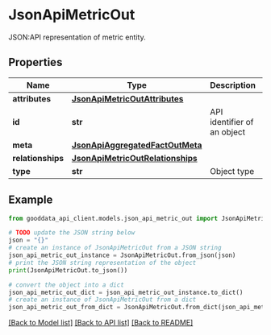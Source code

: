# JsonApiMetricOut

JSON:API representation of metric entity.

## Properties

Name | Type | Description | Notes
------------ | ------------- | ------------- | -------------
**attributes** | [**JsonApiMetricOutAttributes**](JsonApiMetricOutAttributes.md) |  | 
**id** | **str** | API identifier of an object | 
**meta** | [**JsonApiAggregatedFactOutMeta**](JsonApiAggregatedFactOutMeta.md) |  | [optional] 
**relationships** | [**JsonApiMetricOutRelationships**](JsonApiMetricOutRelationships.md) |  | [optional] 
**type** | **str** | Object type | 

## Example

```python
from gooddata_api_client.models.json_api_metric_out import JsonApiMetricOut

# TODO update the JSON string below
json = "{}"
# create an instance of JsonApiMetricOut from a JSON string
json_api_metric_out_instance = JsonApiMetricOut.from_json(json)
# print the JSON string representation of the object
print(JsonApiMetricOut.to_json())

# convert the object into a dict
json_api_metric_out_dict = json_api_metric_out_instance.to_dict()
# create an instance of JsonApiMetricOut from a dict
json_api_metric_out_from_dict = JsonApiMetricOut.from_dict(json_api_metric_out_dict)
```
[[Back to Model list]](../README.md#documentation-for-models) [[Back to API list]](../README.md#documentation-for-api-endpoints) [[Back to README]](../README.md)


